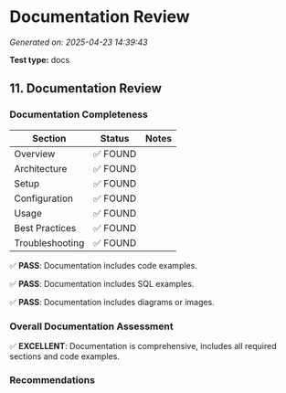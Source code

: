 # Documentation Review

*Generated on: 2025-04-23 14:39:43*

**Test type:** docs

## 11. Documentation Review

### Documentation Completeness

| Section | Status | Notes |
| ------- | ------ | ----- |
| Overview | ✅ FOUND |  |
| Architecture | ✅ FOUND |  |
| Setup | ✅ FOUND |  |
| Configuration | ✅ FOUND |  |
| Usage | ✅ FOUND |  |
| Best Practices | ✅ FOUND |  |
| Troubleshooting | ✅ FOUND |  |

✅ **PASS**: Documentation includes code examples.

✅ **PASS**: Documentation includes SQL examples.

✅ **PASS**: Documentation includes diagrams or images.

### Overall Documentation Assessment

✅ **EXCELLENT**: Documentation is comprehensive, includes all required sections and code examples.

### Recommendations

